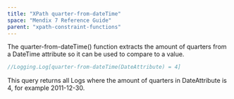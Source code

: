 ```yaml
---
title: "XPath quarter-from-dateTime"
space: "Mendix 7 Reference Guide"
parent: "xpath-constraint-functions"
---
```



The quarter-from-dateTime() function extracts the amount of quarters from a DateTime attribute so it can be used to compare to a value.

```java
//Logging.Log[quarter-from-dateTime(DateAttribute) = 4]
```

This query returns all Logs where the amount of quarters in DateAttribute is 4, for example 2011-12-30.
